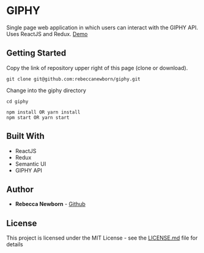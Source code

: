 # GIPHY

Single page web application in which users can interact with the GIPHY API. Uses ReactJS and Redux.
[Demo](https://drive.google.com/open?id=1AI9Nte2DoOLTmkx8f8WveqwujCEAgRGr)

## Getting Started

Copy the link of repository upper right of this page (clone or download).

```
git clone git@github.com:rebeccanewborn/giphy.git
```

Change into the giphy directory

```
cd giphy
```

```
npm install OR yarn install
npm start OR yarn start
```

## Built With

* ReactJS
* Redux
* Semantic UI
* GIPHY API

## Author

* **Rebecca Newborn** - [Github](https://github.com/rebeccanewborn)

## License

This project is licensed under the MIT License - see the [LICENSE.md](LICENSE.md) file for details
